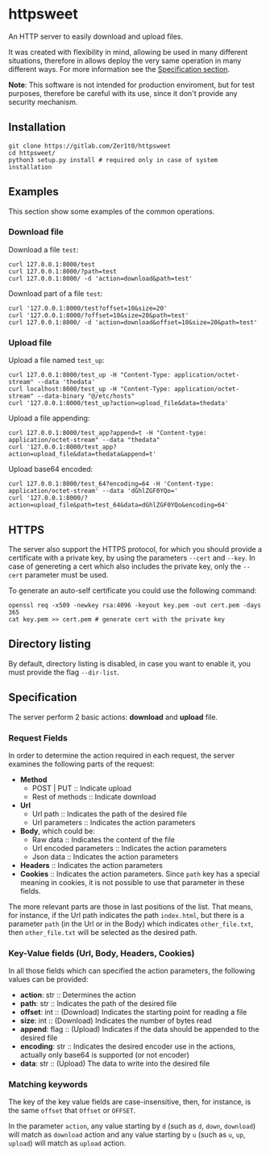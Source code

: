 # httpsweet

An HTTP server to easily download and upload files.

It was created with flexibility in mind, allowing be used in many different situations, therefore in allows deploy the very same operation in many different ways. For more information see the [Specification section](#specification).

**Note**: This software is not intended for production enviroment, but for test purposes, therefore be careful with its use, since it don't provide any security mechanism.

## Installation

```shell
git clone https://gitlab.com/Zer1t0/httpsweet
cd httpsweet/
python3 setup.py install # required only in case of system installation
```

## Examples
This section show some examples of the common operations.

### Download file
Download a file `test`:
```
curl 127.0.0.1:8000/test
curl 127.0.0.1:8000/?path=test
curl 127.0.0.1:8000/ -d 'action=download&path=test'
```

Download part of a file `test`:
```
curl '127.0.0.1:8000/test?offset=10&size=20'
curl '127.0.0.1:8000/?offset=10&size=20&path=test'
curl 127.0.0.1:8000/ -d 'action=download&offset=10&size=20&path=test'
```

### Upload file

Upload a file named `test_up`:
```
curl 127.0.0.1:8000/test_up -H "Content-Type: application/octet-stream" --data 'thedata' 
curl localhost:8000/test_up -H "Content-Type: application/octet-stream" --data-binary "@/etc/hosts"
curl '127.0.0.1:8000/test_up?action=upload_file&data=thedata'
```

Upload a file appending:
```
curl 127.0.0.1:8000/test_app?append=t -H "Content-type: application/octet-stream" --data "thedata"
curl '127.0.0.1:8000/test_app?action=upload_file&data=thedata&append=t'
```

Upload base64 encoded:
```
curl 127.0.0.1:8000/test_64?encoding=64 -H 'Content-type: application/octet-stream' --data 'dGhlZGF0YQo=' 
curl '127.0.0.1:8000/?action=upload_file&path=test_64&data=dGhlZGF0YQo&encoding=64'
```


## HTTPS

The server also support the HTTPS protocol, for which you should provide a certificate with a private key, by using the parameters `--cert` and `--key`. In case of genereting a cert which also includes the private key, only the `--cert` parameter must be used.

To generate an auto-self certificate you could use the following command:

```
openssl req -x509 -newkey rsa:4096 -keyout key.pem -out cert.pem -days 365
cat key.pem >> cert.pem # generate cert with the private key
```


## Directory listing

By default, directory listing is disabled, in case you want to enable it, you must provide the flag `--dir-list`.


## Specification
The server perform 2 basic actions: **download** and **upload** file.

### Request Fields
In order to determine the action required in each request, the server examines the following parts of the request:

- **Method**
  + POST | PUT :: Indicate upload
  + Rest of methods :: Indicate download
- **Url**
  + Url path :: Indicates the path of the desired file 
  + Url parameters :: Indicates the action parameters
- **Body**, which could be:
  + Raw data :: Indicates the content of the file
  + Url encoded parameters :: Indicates the action parameters
  + Json data :: Indicates the action parameters
- **Headers** :: Indicates the action parameters
- **Cookies** :: Indicates the action parameters. Since `path` key has a special meaning in cookies, it is not possible to use that parameter in these fields.

The more relevant parts are those in last positions of the list. That means, for instance, if the Url path indicates the path `index.html`, but there is a parameter `path` (in the Url or in the Body) which indicates `other_file.txt`, then `other_file.txt` will be selected as the desired path.

### Key-Value fields (Url, Body, Headers, Cookies)
In all those fields which can specified the action parameters, the following values can be provided:
- **action**: str :: Determines the action
- **path**: str :: Indicates the path of the desired file
- **offset**: int :: (Download) Indicates the starting point for reading a file
- **size**: int :: (Download) Indicates the number of bytes read
- **append**: flag :: (Upload) Indicates if the data should be appended to the desired file
- **encoding**: str :: Indicates the desired encoder use in the actions, actually only base64 is supported (or not encoder)
- **data**: str :: (Upload) The data to write into the desired file

### Matching keywords

The key of the key value fields are case-insensitive, then, for instance, is the same `offset` that `Offset` or `OFFSET`.


In the parameter `action`, any value starting by `d` (such as `d`, `down`, `download`) will match as `download` action and any value starting by `u` (such as `u`, `up`, `upload`) will match as `upload` action.




